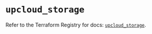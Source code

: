 # `upcloud_storage`

Refer to the Terraform Registry for docs: [`upcloud_storage`](https://registry.terraform.io/providers/upcloudltd/upcloud/5.6.0/docs/resources/storage).
